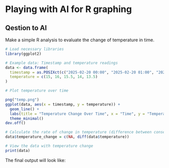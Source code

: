# Playing with AI for R graphing

## Qestion to AI
Make a simple R analysis to evaluate the change of temperature in time.

``` r
# Load necessary libraries
library(ggplot2)

# Example data: Timestamp and temperature readings
data <- data.frame(
  timestamp = as.POSIXct(c("2025-02-20 00:00", "2025-02-20 01:00", "2025-02-20 02:00", "2025-02-20 03:00", "2025-02-20 04:00"), format="%Y-%m-%d %H:%M"),
  temperature = c(15, 16, 15.5, 14, 13.5)
)

# Plot temperature over time

png("temp.png")
ggplot(data, aes(x = timestamp, y = temperature)) +
  geom_line() +
  labs(title = "Temperature Change Over Time", x = "Time", y = "Temperature (°C)") +
  theme_minimal()
dev.off()

# Calculate the rate of change in temperature (difference between consecutive readings)
data$temperature_change = c(NA, diff(data$temperature))

# View the data with temperature change
print(data)
```
The final output will look like:

